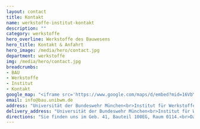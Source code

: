 ```yaml
---
layout: contact
title: Kontakt
name: werkstoffe-institut-kontakt
description: ""
category: werkstoffe
hero_overline: Werkstoffe des Bauwesens
hero_title: Kontakt & Anfahrt
hero_image: /media/hero/contact.jpg
department: werkstoffe
img: /media/hero/contact.jpg
breadcrumbs:
- BAU
- Werkstoffe
- Institut
- Kontakt
google_map: "<iframe src='https://www.google.com/maps/d/embed?mid=16VbYvGrysXIEKFBPbd5U2whfRMA' height='600'></iframe>"
email: info@bau.unibwm.de
address: "Universität der Bundeswehr München<br>Institut für Werkstoffe des Bauwesens<br>D - 85577 Neubiberg" 
delivery_address: "Universität der Bundeswehr München<br>Institut für Werkstoffe des Bauwesens<br>Werner-Heisenberg-Weg 39<br>D - 85579 Neubiberg"
directions: "Sie finden uns im Geb. 41, Bauteil 100EG, Raum 0114.<br>Das Labor befindet sich im Geb. 35."
---
```


